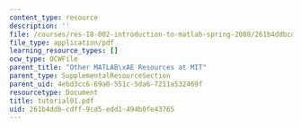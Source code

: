```yaml
---
content_type: resource
description: ''
file: /courses/res-18-002-introduction-to-matlab-spring-2008/261b4ddbcdff9cd5edd1494b0fe43765_tutorial01.pdf
file_type: application/pdf
learning_resource_types: []
ocw_type: OCWFile
parent_title: "Other MATLAB\xAE Resources at MIT"
parent_type: SupplementalResourceSection
parent_uid: 4ebd3cc6-69a0-551c-5da6-7211a532469f
resourcetype: Document
title: tutorial01.pdf
uid: 261b4ddb-cdff-9cd5-edd1-494b0fe43765
---
```

